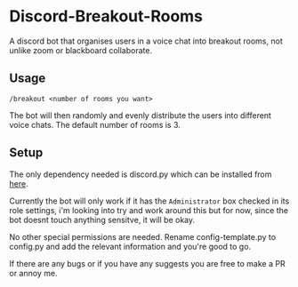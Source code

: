 # Discord-Breakout-Rooms
A discord bot that organises users in a voice chat into breakout rooms, not unlike zoom or blackboard collaborate.


## Usage
`/breakout <number of rooms you want>`

The bot will then randomly and evenly distribute the users into different voice chats. The default number of rooms is 3.

## Setup

The only dependency needed is discord.py which can be installed from [here](https://discordpy.readthedocs.io/en/latest/intro.html). 

Currently the bot will only work if it has the `Administrator` box checked in its role settings, i'm looking into try and work around this but for now, since the bot doesnt touch anything sensitve, it will be okay.

No other special permissions are needed. Rename config-template.py to config.py and add the relevant information and you're good to go.

If there are any bugs or if you have any suggests you are free to make a PR or annoy me.
